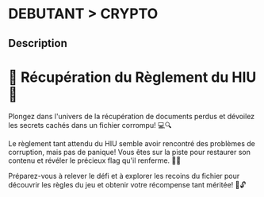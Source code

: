 
# DEBUTANT > CRYPTO

## Description
# 📝 Récupération du Règlement du HIU 🚩

Plongez dans l'univers de la récupération de documents perdus et dévoilez les secrets cachés dans un fichier corrompu! 💻🔍

Le règlement tant attendu du HIU semble avoir rencontré des problèmes de corruption, mais pas de panique! Vous êtes sur la piste pour restaurer son contenu et révéler le précieux flag qu'il renferme. 🌟💼

Préparez-vous à relever le défi et à explorer les recoins du fichier pour découvrir les règles du jeu et obtenir votre récompense tant méritée! 🚀🔓
